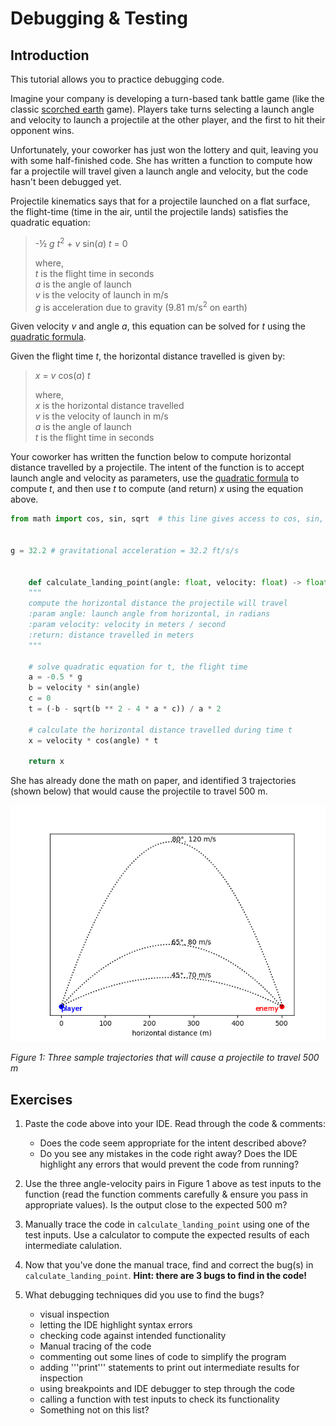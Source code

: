 # Debugging & Testing

## Introduction
This tutorial allows you to practice debugging code.

Imagine your company is developing a turn-based tank battle game (like the classic [scorched earth](https://en.wikipedia.org/wiki/Scorched_Earth_(video_game)) game). Players take turns selecting a launch angle and velocity to launch a projectile at the other player, and the first to hit their opponent wins.

Unfortunately, your coworker has just won the lottery and quit, leaving you with some half-finished code. She has written a function to compute how far a projectile will travel given a launch angle and velocity, but the code hasn't been debugged yet.

Projectile kinematics says that for a projectile launched on a flat surface, the flight-time (time in the air, until the projectile lands) satisfies the quadratic equation:

> -½ *g t*<sup>2</sup> + *v* sin(*a*) *t* = 0
>  
> where,  <br>
> *t* is the flight time in seconds <br>
> *a* is the angle of launch  <br>
> *v* is the velocity of launch in m/s  <br>
> *g* is acceleration due to gravity (9.81 m/s<sup>2</sup> on earth) 

Given velocity *v* and angle *a*, this equation can be solved for *t* using the [quadratic formula](https://en.wikipedia.org/wiki/Quadratic_formula).

Given the flight time *t*, the horizontal distance travelled is given by:

> *x* = *v* cos(*a*) *t*
> 
> where,  <br>
> *x* is the horizontal distance travelled  <br>
> *v* is the velocity of launch in m/s  <br>
> *a* is the angle of launch  <br>
> *t* is the flight time in seconds

Your coworker has written the function below to compute horizontal distance travelled by a projectile. The intent of the function is to accept launch angle and velocity as parameters, use the [quadratic formula](https://en.wikipedia.org/wiki/Quadratic_formula) to compute *t*, and then use *t* to compute (and return) *x* using the equation above.

```python
from math import cos, sin, sqrt  # this line gives access to cos, sin, and sqrt (square-root) functions


g = 32.2 # gravitational acceleration = 32.2 ft/s/s


    def calculate_landing_point(angle: float, velocity: float) -> float:
    """
    compute the horizontal distance the projectile will travel
    :param angle: launch angle from horizontal, in radians
    :param velocity: velocity in meters / second
    :return: distance travelled in meters
    """

    # solve quadratic equation for t, the flight time
    a = -0.5 * g
    b = velocity * sin(angle)
    c = 0
    t = (-b - sqrt(b ** 2 - 4 * a * c)) / a * 2

    # calculate the horizontal distance travelled during time t
    x = velocity * cos(angle) * t

    return x
```


She has already done the math on paper, and identified 3 trajectories (shown below) that would cause the projectile to travel 500 m.

![trajectories](trajectories.png)

*Figure 1: Three sample trajectories that will cause a projectile to travel 500 m*

## Exercises
1. Paste the code above into your IDE. Read through the code & comments:
    - Does the code seem appropriate for the intent described above?
    - Do you see any mistakes in the code right away? Does the IDE highlight any errors that would prevent the code from running?

2. Use the three angle-velocity pairs in Figure 1 above as test inputs to the function (read the function comments carefully & ensure you pass in appropriate values). Is the output close to the expected 500 m? 

3. Manually trace the code in ```calculate_landing_point``` using one of the test inputs. Use a calculator to compute the expected results of each intermediate calulation.

4. Now that you've done the manual trace, find and correct the bug(s) in ```calculate_landing_point```. **Hint: there are 3 bugs to find in the code!**

5. What debugging techniques did you use to find the bugs?
    - visual inspection
    - letting the IDE highlight syntax errors
    - checking code against intended functionality
    - Manual tracing of the code
    - commenting out some lines of code to simplify the program
    - adding '''print''' statements to print out intermediate results for inspection
    - using breakpoints and IDE debugger to step through the code
    - calling a function with test inputs to check its functionality
    - Something not on this list?
